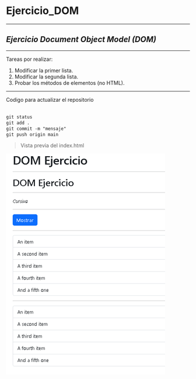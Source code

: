 # **Ejercicio_DOM**

---

## *Ejercicio Document Object Model (DOM)*

---

Tareas por realizar:

1. Modificar la primer lista.
2. Modificar la segunda lista.
3. Probar los métodos de elementos (no HTML).

---

Codigo para actualizar el repositorio

```

git status
git add .
git commit -m "mensaje"
git push origin main

```

> Vista previa del index.html

![Index](https://raw.githubusercontent.com/Eduardo-Mtz-Jrz/Ejercicio_DOM/refs/heads/main/images/index.png)